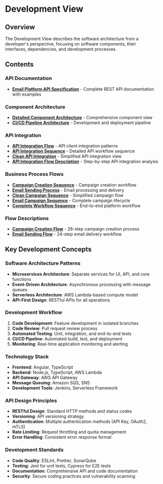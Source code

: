 # Development View

## Overview
The Development View describes the software architecture from a developer's perspective, focusing on software components, their interfaces, dependencies, and development processes.

## Contents

### API Documentation
- **[Email Platform API Specification](Email_Platform_API_Specification.md)** - Complete REST API documentation with examples

### Component Architecture
- **[Detailed Component Architecture](02_detailed_component_architecture.png)** - Comprehensive component view
- **[CI/CD Pipeline Architecture](06_cicd_pipeline_architecture.png)** - Development and deployment pipeline

### API Integration
- **[API Integration Flow](07_api_integration_flow.png)** - API client integration patterns
- **[API Integration Sequence](12_api_integration_sequence.png)** - Detailed API workflow sequence
- **[Clean API Integration](20_clean_api_integration.png)** - Simplified API integration view
- **[API Integration Flow Description](12_api_integration_sequence_flow.md)** - Step-by-step API integration analysis

### Business Process Flows
- **[Campaign Creation Sequence](10_campaign_creation_sequence.png)** - Campaign creation workflow
- **[Email Sending Process](11_email_sending_sequence.png)** - Email processing and delivery
- **[Clean Campaign Sequence](17_clean_campaign_sequence.png)** - Simplified campaign flow
- **[Email Campaign Sequence](03_email_campaign_sequence.png)** - Complete campaign lifecycle
- **[Complete Workflow Sequence](09_complete_workflow_sequence.png)** - End-to-end platform workflow

### Flow Descriptions
- **[Campaign Creation Flow](10_campaign_creation_sequence_flow.md)** - 28-step campaign creation process
- **[Email Sending Flow](11_email_sending_sequence_flow.md)** - 24-step email delivery workflow

## Key Development Concepts

### Software Architecture Patterns
- **Microservices Architecture**: Separate services for UI, API, and core functions
- **Event-Driven Architecture**: Asynchronous processing with message queues
- **Serverless Architecture**: AWS Lambda-based compute model
- **API-First Design**: RESTful APIs for all operations

### Development Workflow
1. **Code Development**: Feature development in isolated branches
2. **Code Review**: Pull request review process
3. **Automated Testing**: Unit, integration, and end-to-end tests
4. **CI/CD Pipeline**: Automated build, test, and deployment
5. **Monitoring**: Real-time application monitoring and alerting

### Technology Stack
- **Frontend**: Angular, TypeScript
- **Backend**: Node.js, TypeScript, AWS Lambda
- **API Gateway**: AWS API Gateway
- **Message Queuing**: Amazon SQS, SNS
- **Development Tools**: Jenkins, Serverless Framework

### API Design Principles
- **RESTful Design**: Standard HTTP methods and status codes
- **Versioning**: API versioning strategy
- **Authentication**: Multiple authentication methods (API Key, OAuth2, mTLS)
- **Rate Limiting**: Request throttling and quota management
- **Error Handling**: Consistent error response format

### Development Standards
- **Code Quality**: ESLint, Prettier, SonarQube
- **Testing**: Jest for unit tests, Cypress for E2E tests
- **Documentation**: Comprehensive API and code documentation
- **Security**: Secure coding practices and vulnerability scanning
